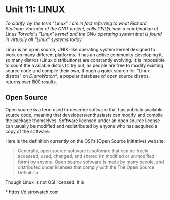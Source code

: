 Unit 11: LINUX
=============

<!--
Introduction to the Linux OS.
Topic 1:The Linux Community and a Career in Open Source
1.1 Linux Evolution and Popular Operating Systems
1.2 Major Open Source Applications
1.3 Understanding Open Source Software and Licensing
1.4 ICT Skills and Working in Linux
Topic 2: Finding Your Way on a Linux System
2.1 Command Line Basics
2.2 Using the Command Line to Get Help
2.3 Using Directories and Listing Files
2.4 Creating, Moving and Deleting Files
Topic 3: The Power of the Command Line (weight: 10)
3.1 Archiving Files on the Command Line
3.2 Searching and Extracting Data from Files
3.3 Turning Commands into a Script
Topic 4: The Linux Operating System (weight: 8)
4.1 Choosing an Operating System
4.2 Understanding Computer Hardware
4.3 Where Data is Stored
4.4 Your Computer on the Network
Topic 5: Security and File Permissions (weight: 7)
5.1 Basic Security and Identifying User Types
5.2 Creating Users and Groups
5.3 Managing File Permissions and Ownership
5.4 Special Directories and Files
-->

*To clarify, by the term "Linux" I am in fact referring to what Richard Stallman, Founder of the GNU project, calls GNU/Linux: a combination of Linus Torvald's "Linux" kernel and the GNU operating system that is found in virtually all "Linux" systems today.*

Linux is an open source, UNIX-like operating system kernel designed to work on many different platforms. It has an active community developing it, so many distros (Linux distributions) are constantly evolving. It is impossible to count the available distos to try out, as people are free to modify existing source code and compile their own, though a quick search for "Linux distros" on *DistroWatch\**, a popular database of open source distros, returns over 800 results.

Open Source
-----------
Open source is a term used to describe software that has publicly available source code, meaning that developers/enthusiasts can modify and compile the package themselves. Software licensed under an open source license can usually be modified and redistributed by anyone who has acquired a copy of the software.

Here is the definition currently on the OSI's (Open Source Initiative) website:

>Generally, open source software is software that can be freely accessed, used, changed, and shared (in modified or unmodified form) by anyone. Open source software is made by many people, and distributed under licenses that comply with the The Open Source Definition.

Though Linux is not OSI licensed. It is 



\* https://distrowatch.com
